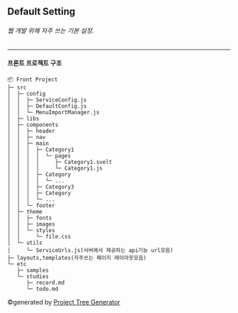 ## Default Setting
###### 웹 개발 위해 자주 쓰는 기본 설정.

------------------------------------------------------------

#### 프론트 프로젝트 구조
```
📦 Front Project
├─ src
│  ├─ config
│  │  ├─ ServiceConfig.js
│  │  ├─ DefaultConfig.js
│  │  └─ MenuImportManager.js
│  ├─ libs
│  ├─ components
│  │  ├─ header
│  │  ├─ nav
│  │  ├─ main
│  │  │  ├─ Category1
│  │  │  │  └─ pages
│  │  │  │     ├─ Category1.svelt
│  │  │  │     └─ Category1.js
│  │  │  ├─ Category
│  │  │  │  └─ ...
│  │  │  ├─ Category3
│  │  │  ├─ Category
│  │  │  └─ ...
│  │  └─ footer
│  ├─ theme
│  │  ├─ fonts
│  │  ├─ images
│  │  └─ styles
│  │     └─ file.css
│  └─ utils
│     └─ ServiceUrls.js(서버에서 제공하는 api기능 url모음)
├─ layouts,templates(자주쓰는 페이지 레이아웃모음)
└─ etc
   ├─ samples
   └─ studies
      ├─ record.md
      └─ todo.md
```
©generated by [Project Tree Generator](https://woochanleee.github.io/project-tree-generator)
